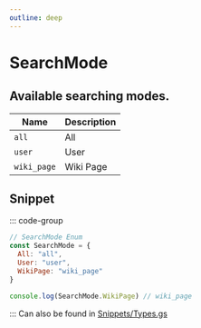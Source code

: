 ```yaml
---
outline: deep
---
```


# SearchMode

## Available searching modes.

| Name          | Description |
|---------------|-------------|
| `all`         | All         |
| `user`        | User        |
| `wiki_page`   | Wiki Page   |

## Snippet

::: code-group

```js [enum.gs]
// SearchMode Enum
const SearchMode = {
  All: "all",
  User: "user",
  WikiPage: "wiki_page"
}

console.log(SearchMode.WikiPage) // wiki_page
```

:::
Can also be found in [Snippets/Types.gs](../../snippets/snippets/types)